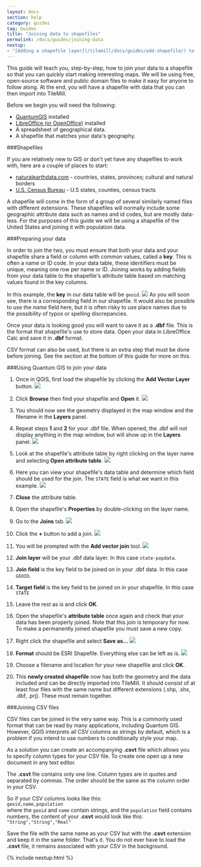 ```yaml
---
layout: docs
section: help
category: guides
tag: Guides
title: "Joining data to shapefiles"
permalink: /docs/guides/joining-data
nextup:
- "[Adding a shapefile layer](/tilemill/docs/guides/add-shapefile/) to your TileMill project."
---
```


This guide will teach you, step-by-step, how to join your data to a shapefile so that you can quickly start making interesting maps. We will be using free, open-source software and public domain files to make it easy for anyone to follow along. At the end, you will have a shapefile with data that you can then import into TileMill.

Before we begin you will need the following:

* [QuantumGIS](http://www.qgis.org/) installed
* [LibreOffice (or OpenOffice)](http://www.libreoffice.org/download/) installed
* A spreadsheet of geographical data.
* A shapefile that matches your data's geography.

###Shapefiles

If you are relatively new to GIS or don't yet have any shapefiles to work with, here are a couple of places to start:

* [naturalearthdata.com](http://naturalearthdata.com/downloads/) - countries, states, provinces; cultural and natural borders
* [U.S. Census Bureau](http://www.census.gov/geo/www/tiger/shp.html) - U.S states, counties, census tracts

A shapefile will come in the form of a group of several similarly named files with different extensions. These shapefiles will normally include some geographic attribute data such as names and id codes, but are mostly data-less. For the purposes of this guide we will be using a shapefile of the United States and joining it with population data.

###Preparing your data

In order to join the two, you must ensure that both your data and your shapefile share a field or column with common values, called a **key**. This is often a name or ID code. In your data table, these identifiers must be unique, meaning one row per name or ID. Joining works by adding fields from your data table to the shapefile's attribute table based on matching values found in the key columns.

In this example, the **key** in our data table will be `geoid`.
  ![](/tilemill/assets/pages/qgis-joins-5.png)
As you will soon see, there is a corresponding field in our shapefile. It would also be possible to use the *name* field here, but it is often risky to use place names due to the possibility of typos or spelling discrepancies.

Once your data is looking good you will want to save it as a **.dbf** file. This is the format that shapefile's use to store data. Open your data in LibreOffice Calc and save it in **.dbf** format.

CSV format can also be used, but there is an extra step that must be done before joining. See the section at the bottom of this guide for more on this.

###Using Quantum GIS to join your data

1. Once in QGIS, first load the shapefile by clicking the **Add Vector Layer** button.
  ![](/tilemill/assets/pages/qgis-add-layer-1.png)

2. Click **Browse** then find your shapefile and **Open** it.
  ![](/tilemill/assets/pages/qgis-add-layer-2.png)

3. You should now see the geometry displayed in the map window and the filename in the **Layers** panel.

4. Repeat steps **1** and **2** for your .dbf file. When opened, the .dbf will not display anything in the map window, but will show up in the **Layers** panel.
  ![](/tilemill/assets/pages/qgis-add-layer-3.png)

5. Look at the shapefile's attribute table by right clicking on the layer name and selecting **Open attribute table**.
  ![](/tilemill/assets/pages/qgis-joins-4.png)

6. Here you can view your shapefile's data table and determine which field should be used for the join. The `STATE` field is what we want in this example.
  ![](/tilemill/assets/pages/qgis-joins-6.png)

7. **Close** the attribute table.

8. Open the shapefile's **Properties** by double-clicking on the layer name.

9. Go to the **Joins** tab.
  ![](/tilemill/assets/pages/qgis-joins-1.png)

10. Click the **+** button to add a join.
  ![](/tilemill/assets/pages/qgis-joins-2.png)

11. You will be prompted with the **Add vector join** tool.
  ![](/tilemill/assets/pages/qgis-joins-3.png)

12. **Join layer** will be your .dbf data layer. In this case `state-popdata`.

13. **Join field** is the key field to be joined on in your .dbf data. In this case `GEOID`.

14. **Target field** is the key field to be joined on in your shapefile. In this case `STATE`

15. Leave the rest as is and click **OK**.

16. Open the shapefile's **attribute table** once again and check that your data has been properly joined. Note that this join is temporary for now. To make a permanently joined shapefile you must save a new copy.

17. Right click the shapefile and select **Save as…**
  ![](/tilemill/assets/pages/qgis-joins-7.png)

18. **Format** should be ESRI Shapefile. Everything else can be left as is.
  ![](/tilemill/assets/pages/qgis-joins-8.png)

19. Choose a filename and location for your new shapefile and click **OK**.

20. This **newly created shapefile** now has both the geometry and the data included and can be directly imported into TileMill. It should consist of at least four files with the same name but different extensions (.shp, .shx, .dbf, .prj). These must remain together.

###Joining CSV files

CSV files can be joined in the very same way. This is a commonly used format that can be read by many applications, including Quantum GIS. However, QGIS interprets all CSV columns as strings by default, which is a problem if you intend to use numbers to conditionally style your map.

As a solution you can create an accompanying **.csvt** file which allows you to specify column types for your CSV file. To create one open up a new document in any text editor.

The **.csvt** file contains only one line. Column types are in quotes and separated by commas. The order should be the same as the column order in your CSV.

So if your CSV columns looks like this:    
`geoid,name,population`    
where the `geoid` and `name` contain strings, and the `population` field contains numbers, the content of your **.csvt** would look like this:  
`"String","String","Real"`

Save the file with the same name as your CSV but with the **.csvt** extension and keep it in the same folder. That's it. You do not ever have to load the **.csvt** file, it remains associated with your CSV in the background.

{% include nextup.html %}